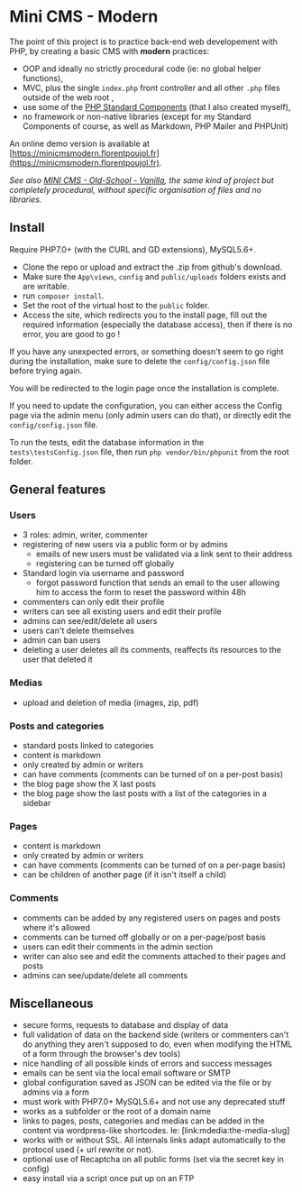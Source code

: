 # Mini CMS - Modern

The point of this project is to practice back-end web developement with PHP, by creating a basic CMS with __modern__ practices:
- OOP and ideally no strictly procedural code (ie: no global helper functions),
- MVC, plus the single `index.php` front controller and all other `.php` files outside of the web root ,
- use some of the [PHP Standard Components](https://github.com/florentpoujol/PHP-Standard-Components) (that I also created myself),
- no framework or non-native libraries (except for my Standard Components of course, as well as Markdown, PHP Mailer and PHPUnit)

An online demo version is available at [https://minicmsmodern.florentpoujol.fr](https://minicmsmodern.florentpoujol.fr).

_See also [MINI CMS - Old-School - Vanilla](https://github.com/florentpoujol/minicms-osv), the same kind of project but completely procedural, without specific organisation of files and no libraries._

## Install

Require PHP7.0+ (with the CURL and GD extensions), MySQL5.6+.

- Clone the repo or upload and extract the .zip from github's download.
- Make sure the `App\views`, `config` and `public/uploads` folders exists and are writable.
- run `composer install`.
- Set the root of the virtual host to the `public` folder.
- Access the site, which redirects you to the install page, fill out the required information (especially the database access), then if there is no error, you are good to go !

If you have any unexpected errors, or something doesn't seem to go right during the installation, make sure to delete the `config/config.json` file before trying again.

You will be redirected to the login page once the installation is complete.

If you need to update the configuration, you can either access the Config page via the admin menu (only admin users can do that), or directly edit the `config/config.json` file.

To run the tests, edit the database information in the `tests\testsConfig.json` file, then run `php vendor/bin/phpunit` from the root folder.

## General features

### Users

- 3 roles: admin, writer, commenter
- registering of new users via a public form or by admins
  - emails of new users must be validated via a link sent to their address
  - registering can be turned off globally
- Standard login via username and password
  - forgot password function that sends an email to the user allowing him to access the form to reset the password within 48h
- commenters can only edit their profile
- writers can see all existing users and edit their profile
- admins can see/edit/delete all users
- users can't delete themselves
- admin can ban users
- deleting a user deletes all its comments, reaffects its resources to the user that deleted it

### Medias

- upload and deletion of media (images, zip, pdf)

### Posts and categories

- standard posts linked to categories
- content is markdown
- only created by admin or writers
- can have comments (comments can be turned of on a per-post basis)
- the blog page show the X last posts
- the blog page show the last posts with a list of the categories in a sidebar

### Pages

- content is markdown
- only created by admin or writers
- can have comments (comments can be turned of on a per-page basis)
- can be children of another page (if it isn't itself a child)

### Comments

- comments can be added by any registered users on pages and posts where it's allowed
- comments can be turned off globally or on a per-page/post basis
- users can edit their comments in the admin section
- writer can also see and edit the comments attached to their pages and posts 
- admins can see/update/delete all comments

## Miscellaneous

- secure forms, requests to database and display of data
- full validation of data on the backend side (writers or commenters can't do anything they aren't supposed to do, even when modifying the HTML of a form through the browser's dev tools)
- nice handling of all possible kinds of errors and success messages
- emails can be sent via the local email software or SMTP
- global configuration saved as JSON can be edited via the file or by admins via a form
- must work with PHP7.0+ MySQL5.6+ and not use any deprecated stuff
- works as a subfolder or the root of a domain name
- links to pages, posts, categories and medias can be added in the content via wordpress-like shortcodes. Ie: [link:mdedia:the-media-slug]
- works with or without SSL. All internals links adapt automatically to the protocol used (+ url rewrite or not).
- optional use of Recaptcha on all public forms (set via the secret key in config)
- easy install via a script once put up on an FTP
